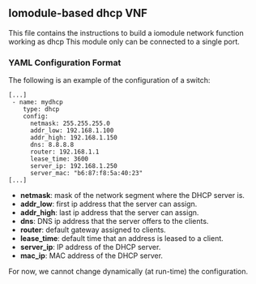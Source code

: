 ## Iomodule-based dhcp VNF

This file contains the instructions to build a iomodule network function working as dhcp 
This module only can be connected to a single port.

### YAML Configuration Format

The following is an example of the configuration of a switch:
```
[...]
 - name: mydhcp
    type: dhcp
    config:
      netmask: 255.255.255.0
      addr_low: 192.168.1.100
      addr_high: 192.168.1.150
      dns: 8.8.8.8
      router: 192.168.1.1
      lease_time: 3600
      server_ip: 192.168.1.250
      server_mac: "b6:87:f8:5a:40:23"
[...]
```
 - **netmask**: mask of the network segment where the DHCP server is.
 - **addr_low**: first ip address that the server can assign.
 - **addr_high**: last ip address that the server can assign.
 - **dns**: DNS ip address that the server offers to the clients.
 - **router**: default gateway assigned to clients.
 - **lease_time**: default time that an address is leased to a client.
 - **server_ip**: IP address of the DHCP server.
 - **mac_ip**: MAC address of the DHCP server.

For now, we cannot change dynamically (at run-time) the configuration.

